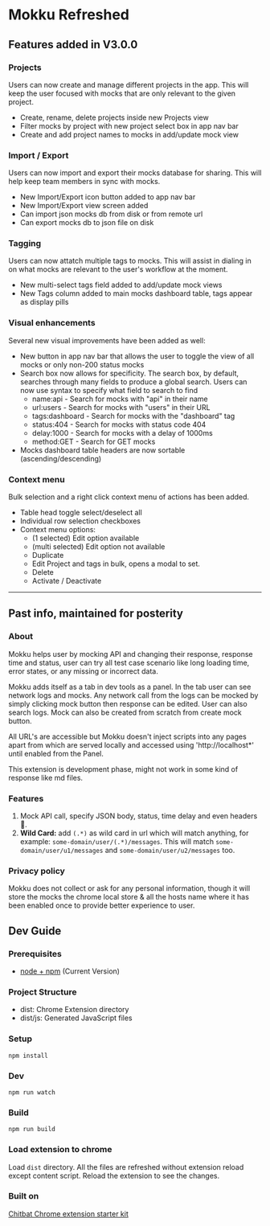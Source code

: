 # Mokku Refreshed

## Features added in V3.0.0

### Projects

Users can now create and manage different projects in the app. This will keep the user focused with mocks that are only relevant to the given project.
- Create, rename, delete projects inside new Projects view
- Filter mocks by project with new project select box in app nav bar
- Create and add project names to mocks in add/update mock view
  
### Import / Export

Users can now import and export their mocks database for sharing. This will help keep team members in sync with mocks.
- New Import/Export icon button added to app nav bar
- New Import/Export view screen added
- Can import json mocks db from disk or from remote url
- Can export mocks db to json file on disk

### Tagging
Users can now attatch multiple tags to mocks. This will assist in dialing in on what mocks are relevant to the user's workflow at the moment. 
- New multi-select tags field added to add/update mock views
- New Tags column added to main mocks dashboard table, tags appear as display pills

### Visual enhancements
Several new visual improvements have been added as well:
- New button in app nav bar that allows the user to toggle the view of all mocks or only non-200 status mocks
- Search box now allows for specificity. The search box, by default, searches through many fields to produce a global search. Users can now use syntax to specify what field to search to find 
  - name:api - Search for mocks with "api" in their name
  - url:users - Search for mocks with "users" in their URL
  - tags:dashboard - Search for mocks with the "dashboard" tag
  - status:404 - Search for mocks with status code 404
  - delay:1000 - Search for mocks with a delay of 1000ms
  - method:GET - Search for GET mocks
- Mocks dashboard table headers are now sortable (ascending/descending)

### Context menu
Bulk selection and a right click context menu of actions has been added.
- Table head toggle select/deselect all
- Individual row selection checkboxes
- Context menu options:
  - (1 selected) Edit option available
  - (multi selected) Edit option not available
  - Duplicate
  - Edit Project and tags in bulk, opens a modal to set.
  - Delete
  - Activate / Deactivate

---
## Past info, maintained for posterity


### About

Mokku helps user by mocking API and changing their response, response time and status, user can try all test case scenario like long loading time, error states, or any missing or incorrect data.

Mokku adds itself as a tab in dev tools as a panel. In the tab user can see network logs and mocks. Any network call from the logs can be mocked by simply clicking mock button then response can be edited. User can also search logs. Mock can also be created from scratch from create mock button.

All URL's are accessible but Mokku doesn't inject scripts into any pages apart from which are served locally and accessed using 'http://localhost\*' until enabled from the Panel.

This extension is development phase, might not work in some kind of response like md files.

### Features

1. Mock API call, specify JSON body, status, time delay and even headers 🙌.
2. **Wild Card:** add `(.*)` as wild card in url which will match anything, for example: `some-domain/user/(.*)/messages`. This will match `some-domain/user/u1/messages` and `some-domain/user/u2/messages` too.

### Privacy policy

Mokku does not collect or ask for any personal information, though it will store the mocks the chrome local store & all the hosts name where it has been enabled once to provide better experience to user.

## Dev Guide

### Prerequisites

- [node + npm](https://nodejs.org/) (Current Version)

### Project Structure

- dist: Chrome Extension directory
- dist/js: Generated JavaScript files

### Setup

`npm install`

### Dev

`npm run watch`

### Build

`npm run build`

### Load extension to chrome

Load `dist` directory. All the files are refreshed without extension reload except content script. Reload the extension to see the changes.

### Built on

[Chitbat Chrome extension starter kit](https://github.com/chibat/chrome-extension-typescript-starter)
